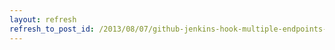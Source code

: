 ```yaml
---
layout: refresh
refresh_to_post_id: /2013/08/07/github-jenkins-hook-multiple-endpoints-and-api
---
```


